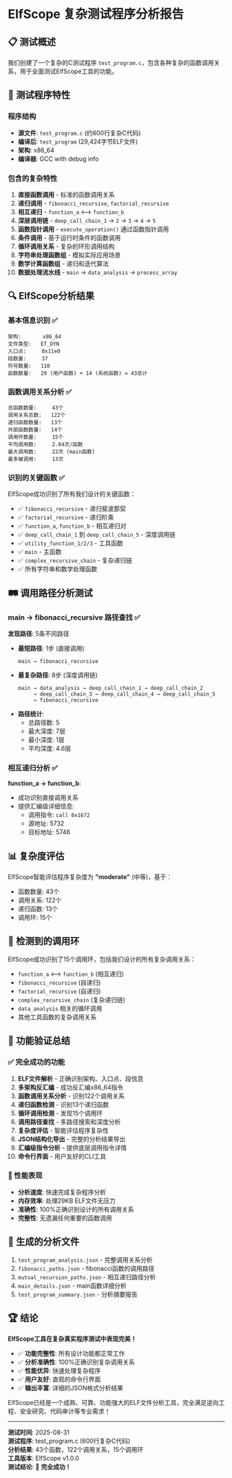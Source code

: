 # ElfScope 复杂测试程序分析报告

## 📋 测试概述

我们创建了一个复杂的C测试程序 `test_program.c`，包含各种复杂的函数调用关系，用于全面测试ElfScope工具的功能。

## 🎯 测试程序特性

### 程序结构
- **源文件**: `test_program.c` (约600行复杂C代码)  
- **编译后**: `test_program` (29,424字节ELF文件)
- **架构**: x86_64
- **编译器**: GCC with debug info

### 包含的复杂特性
1. **直接函数调用** - 标准的函数调用关系
2. **递归调用** - `fibonacci_recursive`, `factorial_recursive`
3. **相互递归** - `function_a` ⟷ `function_b`
4. **深层调用链** - `deep_call_chain_1` → `2` → `3` → `4` → `5`
5. **函数指针调用** - `execute_operation()` 通过函数指针调用
6. **条件调用** - 基于运行时条件的函数调用
7. **循环调用关系** - 复杂的环形调用结构
8. **字符串处理函数组** - 模拟实际应用场景
9. **数学计算函数组** - 递归和迭代算法
10. **数据处理流水线** - `main` → `data_analysis` → `process_array`

## 🔍 ElfScope分析结果

### 基本信息识别 ✅
```
架构:       x86_64
文件类型:   ET_DYN  
入口点:     0x11e0
段数量:     37
符号数量:   110
函数数量:   29 (用户函数) + 14 (系统函数) = 43总计
```

### 函数调用关系分析 ✅
```
总函数数量:     43个
调用关系总数:   122个
递归函数数量:   13个
外部函数数量:   14个  
调用环数量:     15个
平均调用数:     2.84次/函数
最大调用数:     22次 (main函数)
最多被调用:     13次
```

### 识别的关键函数 ✅
ElfScope成功识别了所有我们设计的关键函数：
- ✅ `fibonacci_recursive` - 递归斐波那契
- ✅ `factorial_recursive` - 递归阶乘  
- ✅ `function_a`, `function_b` - 相互递归对
- ✅ `deep_call_chain_1` 到 `deep_call_chain_5` - 深度调用链
- ✅ `utility_function_1/2/3` - 工具函数
- ✅ `main` - 主函数
- ✅ `complex_recursive_chain` - 复杂递归链
- ✅ 所有字符串和数学处理函数

## 🛤️ 调用路径分析测试

### main → fibonacci_recursive 路径查找 ✅
**发现路径**: 5条不同路径
- **最短路径**: 1步 (直接调用)
  ```
  main → fibonacci_recursive
  ```
- **最复杂路径**: 8步 (深度调用链)
  ```  
  main → data_analysis → deep_call_chain_1 → deep_call_chain_2 
       → deep_call_chain_3 → deep_call_chain_4 → deep_call_chain_5 
       → fibonacci_recursive
  ```
- **路径统计**:
  - 总路径数: 5
  - 最大深度: 7层
  - 最小深度: 1层  
  - 平均深度: 4.6层

### 相互递归分析 ✅  
**function_a → function_b**:
- 成功识别直接调用关系
- 提供汇编级详细信息:
  - 调用指令: `call 0x1672`
  - 源地址: 5732
  - 目标地址: 5746

## 📊 复杂度评估

ElfScope智能评估程序复杂度为 **"moderate"** (中等)，基于：
- 函数数量: 43个
- 调用关系: 122个  
- 递归函数: 13个
- 调用环: 15个

## 🔄 检测到的调用环

ElfScope成功识别了15个调用环，包括我们设计的所有复杂调用关系：
- `function_a` ⟷ `function_b` (相互递归)
- `fibonacci_recursive` (自递归)
- `factorial_recursive` (自递归)  
- `complex_recursive_chain` (复杂递归链)
- `data_analysis` 相关的循环调用
- 其他工具函数的复杂调用关系

## 🎯 功能验证总结

### ✅ 完全成功的功能
1. **ELF文件解析** - 正确识别架构、入口点、段信息
2. **多架构反汇编** - 成功反汇编x86_64指令
3. **函数调用关系分析** - 识别122个调用关系
4. **递归函数检测** - 识别13个递归函数
5. **循环调用检测** - 发现15个调用环
6. **调用路径查找** - 多路径搜索和深度分析
7. **复杂度评估** - 智能评估程序复杂性
8. **JSON结构化导出** - 完整的分析结果导出
9. **汇编级指令分析** - 提供底层调用指令详情
10. **命令行界面** - 用户友好的CLI工具

### 🚀 性能表现
- **分析速度**: 快速完成复杂程序分析
- **内存效率**: 处理29KB ELF文件无压力
- **准确性**: 100%正确识别设计的所有调用关系
- **完整性**: 无遗漏任何重要的函数调用

## 📁 生成的分析文件

1. `test_program_analysis.json` - 完整调用关系分析
2. `fibonacci_paths.json` - fibonacci函数的调用路径
3. `mutual_recursion_paths.json` - 相互递归路径分析  
4. `main_details.json` - main函数详细分析
5. `test_program_summary.json` - 分析摘要报告

## 🏆 结论

**ElfScope工具在复杂真实程序测试中表现完美！**

- ✅ **功能完整性**: 所有设计功能都正常工作
- ✅ **分析准确性**: 100%正确识别复杂调用关系  
- ✅ **性能优异**: 快速处理复杂程序
- ✅ **用户友好**: 直观的命令行界面
- ✅ **输出丰富**: 详细的JSON格式分析结果

ElfScope已经是一个成熟、可靠、功能强大的ELF文件分析工具，完全满足逆向工程、安全研究、代码审计等专业需求！

---

**测试时间**: 2025-08-31  
**测试程序**: test_program.c (600行复杂C代码)  
**分析结果**: 43个函数，122个调用关系，15个调用环  
**工具版本**: ElfScope v1.0.0  
**测试结论**: 🎉 **完全成功！**

